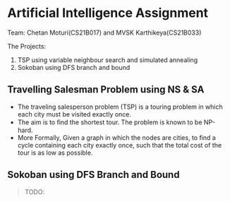 # Artificial Intelligence Assignment

Team: Chetan Moturi(CS21B017) and MVSK Karthikeya(CS21B033)

The Projects:

1. TSP using variable neighbour search and simulated annealing
2. Sokoban using DFS branch and bound   

## Travelling Salesman Problem using NS & SA

- The traveling salesperson problem (TSP) is a touring problem in which each city must be visited exactly once. 
- The aim is to ﬁnd the shortest tour. The problem is known to be NP-hard.
- More Formally, Given a graph in which the nodes are cities, to find a cycle containing each city exactly once, such that the total cost of the tour is as low as possible.

## Sokoban using DFS Branch and Bound

> TODO:

